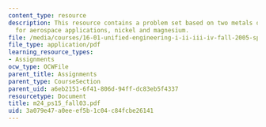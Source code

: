 ```yaml
---
content_type: resource
description: This resource contains a problem set based on two metals of interest
  for aerospace applications, nickel and magnesium.
file: /media/courses/16-01-unified-engineering-i-ii-iii-iv-fall-2005-spring-2006/3a079e47a0eeef5b1c04c84fcbe26141_m24_ps15_fall03.pdf
file_type: application/pdf
learning_resource_types:
- Assignments
ocw_type: OCWFile
parent_title: Assignments
parent_type: CourseSection
parent_uid: a6eb2151-6f41-806d-94ff-dc83eb5f4337
resourcetype: Document
title: m24_ps15_fall03.pdf
uid: 3a079e47-a0ee-ef5b-1c04-c84fcbe26141
---
```

